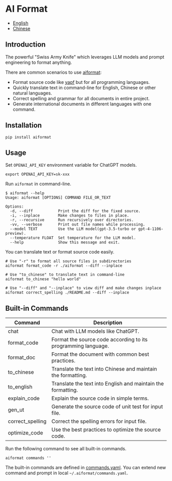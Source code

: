 # AI Format

* [English](./README.md)
* [Chinese](./README_zh.md)

## Introduction

The powerful "Swiss Army Knife" which leverages LLM models and prompt engineering to format anything.

There are common scenarios to use [aiformat](https://github.com/tobegit3hub/aiformat):

* Format source code like [yapf](https://github.com/google/yapf) but for all programming languages.
* Quickly translate text in command-line for English, Chinese or other natural languages.
* Correct spelling and grammar for all documents in entire project.
* Generate international documents in different languages with one command.

## Installation

```
pip install aiformat
```

## Usage

Set `OPENAI_API_KEY` environment variable for ChatGPT models.

```
export OPENAI_API_KEY=sk-xxx
```

Run `aiformat` in command-line.

```
$ aiformat --help
Usage: aiformat [OPTIONS] COMMAND FILE_OR_TEXT

Options:
  -d, --diff           Print the diff for the fixed source.
  -i, --inplace        Make changes to files in place.
  -r, --recursive      Run recursively over directories.
  -vv, --verbose       Print out file names while processing.
  --model TEXT         Use the LLM model(gpt-3.5-turbo or gpt-4-1106-preview).
  --temperature FLOAT  Set temperature for the LLM model.
  --help               Show this message and exit.
```

You can translate text or format source code easily.

```
# Use "-r" to format all source files in subdirectories
aiformat format_code -r ./aiformat --diff --inplace

# Use "to_chinese" to translate text in command-line
aiformat to_chinese "hello world"

# Use "--diff" and "--inplace" to view diff and make changes inplace
aiformat correct_spelling ./README.md --diff --inplace
```

## Built-in Commands

| Command | Description |
| ------- | ----------- |
| chat | Chat with LLM models like ChatGPT. |
| format_code | Format the source code according to its programming language. |
| format_doc | Format the document with common best practices. |
| to_chinese | Translate the text into Chinese and maintain the formatting. |
| to_english | Translate the text into English and maintain the formatting. |
| explain_code | Explain the source code in simple terms. |
| gen_ut | Generate the source code of unit test for input file. |
| correct_spelling | Correct the spelling errors for input file. |
| optimize_code | Use the best practices to optimize the source code. |

Run the following command to see all built-in commands.

```
aiformat commands ''
```

The built-in commands are defined in [commands.yaml](./aiformat/prompt/commands.yaml). You can extend new command and prompt in local `~/.aiformat/commands.yaml`.